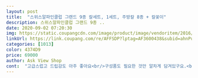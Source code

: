 ```yaml
---
layout: post 
title:  "스위스알파인클럽 그랜드 9종 칼세트, 1세트, 주방칼 8종 + 칼꽂이" 
description: 스위스알파인클럽 그랜드 9종 ..
date: 2020-09-02 07:20:30 
img: https://static.coupangcdn.com/image/product/image/vendoritem/2016/03/30/3013856474/4d8719c3-1ea8-4b93-bcf5-3f93dd56e777.jpg 
linkUrl: https://link.coupang.com/re/AFFSDP?lptag=AF3600438&subid=ahnPublicAsk&pageKey=2021684962&itemId=3439069852&vendorItemId=70545971147&traceid=V0-113-2715aafb5044b462 
categories: [1013] 
color: 4374D9 
price: 69000 
author: Ask View Shop 
cont:  "고급스럽고 드립감도 아주 좋아요<br/>구성품도 필요한 것만 알차게 담겨있구요.<br/><br/>세트로 칼 사는거에 로망이 있었는데 39900원에 로망 달성했어요ㅎㅎ적당히 묵직하니 올스테인레스라 오래 쓸 것 같아요!<br/>아무튼 초이스 잘 했네요.<br/><br/>오랜시간 잘 사용할것 같아요^^<br/>처음부터 조심해서 사용중이여요.<br/><br/>칼 자체가 가볍고 좋습니다.<br/><br/>칼날이 나 새거야!!!!라며 이빨을 드러낼것 같더라구요 <br/>칼을 항상 각각 다른브랜드로 사서 사용하다가 이번에 셋뚜로 교체하기위해 구입합니다.<br/><br/>타임세일로 완전 득템했어요.<br/><br/>" 
---
```

